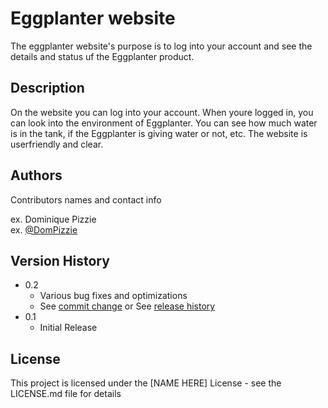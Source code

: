 # Eggplanter website

The eggplanter website's purpose is to log into your account and see the details and status uf the Eggplanter product.

## Description

On the website you can log into your account.
When youre logged in, you can look into the environment of Eggplanter.
You can see how much water is in the tank, if the Eggplanter is giving water or not, etc.
The website is userfriendly and clear.

## Authors

Contributors names and contact info

ex. Dominique Pizzie  
ex. [@DomPizzie](https://twitter.com/dompizzie)

## Version History

* 0.2
    * Various bug fixes and optimizations
    * See [commit change]() or See [release history]()
* 0.1
    * Initial Release

## License

This project is licensed under the [NAME HERE] License - see the LICENSE.md file for details
